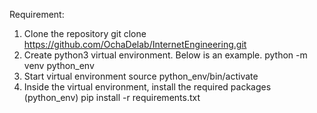 Requirement:
1. Clone the repository
 git clone https://github.com/OchaDelab/InternetEngineering.git
2. Create python3 virtual environment. Below is an example.
 python -m venv python_env
3. Start virtual environment
 source python_env/bin/activate
4. Inside the virtual environment, install the required packages
 (python_env) pip install -r requirements.txt

